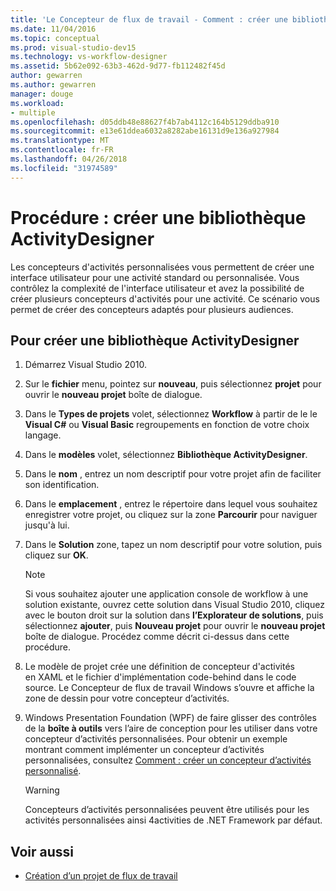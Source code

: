 ```yaml
---
title: 'Le Concepteur de flux de travail - Comment : créer une bibliothèque ActivityDesigner'
ms.date: 11/04/2016
ms.topic: conceptual
ms.prod: visual-studio-dev15
ms.technology: vs-workflow-designer
ms.assetid: 5b62e092-63b3-462d-9d77-fb112482f45d
author: gewarren
ms.author: gewarren
manager: douge
ms.workload:
- multiple
ms.openlocfilehash: d05ddb48e88627f4b7ab4112c164b5129ddba910
ms.sourcegitcommit: e13e61ddea6032a8282abe16131d9e136a927984
ms.translationtype: MT
ms.contentlocale: fr-FR
ms.lasthandoff: 04/26/2018
ms.locfileid: "31974589"
---
```

# <a name="how-to-create-an-activity-designer-library"></a>Procédure : créer une bibliothèque ActivityDesigner
Les concepteurs d'activités personnalisées vous permettent de créer une interface utilisateur pour une activité standard ou personnalisée. Vous contrôlez la complexité de l'interface utilisateur et avez la possibilité de créer plusieurs concepteurs d'activités pour une activité. Ce scénario vous permet de créer des concepteurs adaptés pour plusieurs audiences.

## <a name="to-create-an-activity-designer-library"></a>Pour créer une bibliothèque ActivityDesigner

1.  Démarrez Visual Studio 2010.

2.  Sur le **fichier** menu, pointez sur **nouveau**, puis sélectionnez **projet** pour ouvrir le **nouveau projet** boîte de dialogue.

3.  Dans le **Types de projets** volet, sélectionnez **Workflow** à partir de le le **Visual C#** ou **Visual Basic** regroupements en fonction de votre choix langage.

4.  Dans le **modèles** volet, sélectionnez **Bibliothèque ActivityDesigner**.

5.  Dans le **nom** , entrez un nom descriptif pour votre projet afin de faciliter son identification.

6.  Dans le **emplacement** , entrez le répertoire dans lequel vous souhaitez enregistrer votre projet, ou cliquez sur la zone **Parcourir** pour naviguer jusqu'à lui.

7.  Dans le **Solution** zone, tapez un nom descriptif pour votre solution, puis cliquez sur **OK**.

    > [!NOTE]
    > Si vous souhaitez ajouter une application console de workflow à une solution existante, ouvrez cette solution dans Visual Studio 2010, cliquez avec le bouton droit sur la solution dans **l’Explorateur de solutions**, puis sélectionnez **ajouter**, puis **Nouveau projet** pour ouvrir le **nouveau projet** boîte de dialogue. Procédez comme décrit ci-dessus dans cette procédure.

8.  Le modèle de projet crée une définition de concepteur d'activités en XAML et le fichier d'implémentation code-behind dans le code source. Le Concepteur de flux de travail Windows s’ouvre et affiche la zone de dessin pour votre concepteur d’activités.

9. Windows Presentation Foundation (WPF) de faire glisser des contrôles de la **boîte à outils** vers l’aire de conception pour les utiliser dans votre concepteur d’activités personnalisées.  Pour obtenir un exemple montrant comment implémenter un concepteur d’activités personnalisées, consultez [Comment : créer un concepteur d’activités personnalisé](/dotnet/framework/windows-workflow-foundation/how-to-create-a-custom-activity-designer).

    > [!WARNING]
    > Concepteurs d’activités personnalisées peuvent être utilisés pour les activités personnalisées ainsi 4activities de .NET Framework par défaut.

## <a name="see-also"></a>Voir aussi

- [Création d’un projet de flux de travail](../workflow-designer/creating-a-workflow-project.md)
